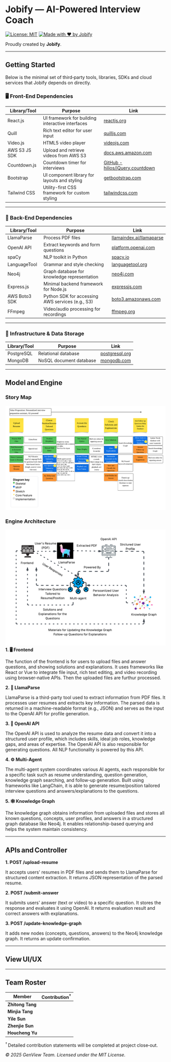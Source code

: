 # Jobify — AI-Powered Interview Coach

[![License: MIT](https://img.shields.io/badge/License-MIT-blue.svg)](LICENSE)
[![Made with ❤️ by Jobify](https://img.shields.io/badge/made%20by-Jobify-fb7299?logo=github)](#team)

Proudly created by **Jobify**.

---

## Getting Started

Below is the minimal set of third‑party tools, libraries, SDKs and cloud services that Jobify depends on directly.  
### 🖥️ Front-End Dependencies

| Library/Tool | Purpose | Link |
|--------------|---------|------|
| React.js | UI framework for building interactive interfaces | [reactjs.org](https://reactjs.org/) |
| Quill | Rich text editor for user input | [quilljs.com](https://quilljs.com/) |
| Video.js | HTML5 video player | [videojs.com](https://videojs.com/) |
| AWS S3 JS SDK | Upload and retrieve videos from AWS S3 | [docs.aws.amazon.com](https://docs.aws.amazon.com/AWSJavaScriptSDK/latest/AWS/S3.html) |
| Countdown.js | Countdown timer for interviews | [GitHub - hilios/jQuery.countdown](https://github.com/hilios/jQuery.countdown) |
| Bootstrap | UI component library for layouts and styling | [getbootstrap.com](https://getbootstrap.com/) |
| Tailwind CSS | Utility-first CSS framework for custom styling | [tailwindcss.com](https://tailwindcss.com/) |

---

### 🧠 Back-End Dependencies

| Library/Tool | Purpose | Link |
|--------------|---------|------|
| LlamaParse | Process PDF files | [llamaindex.ai/llamaparse](https://www.llamaindex.ai/llamaparse?gad_source=1&gad_campaignid=21116317807&gbraid=0AAAAA9du_J0CkmThGan_q1frhfR59JbAE&gclid=Cj0KCQjwyIPDBhDBARIsAHJyyVjUe6Zg1Wtgn6OlPtRq2REI2zOr368RSxqPsimjxi_sFbUiBKNWaWwaAr_AEALw_wcB) |
| OpenAI API | Extract keywords and form questions | [platform.openai.com](https://platform.openai.com/docs/) |
| spaCy | NLP toolkit in Python | [spacy.io](https://spacy.io/) |
| LanguageTool | Grammar and style checking | [languagetool.org](https://languagetool.org/) |
| Neo4j | Graph database for knowledge representation | [neo4j.com](https://neo4j.com/) |
| Express.js | Minimal backend framework for Node.js | [expressjs.com](https://expressjs.com/) |
| AWS Boto3 SDK | Python SDK for accessing AWS services (e.g., S3) | [boto3.amazonaws.com](https://boto3.amazonaws.com/v1/documentation/api/latest/index.html) |
| FFmpeg | Video/audio processing for recordings | [ffmpeg.org](https://ffmpeg.org/) |

---

### 🧰 Infrastructure & Data Storage

| Library/Tool | Purpose | Link |
|--------------|---------|------|
| PostgreSQL | Relational database | [postgresql.org](https://www.postgresql.org/) |
| MongoDB | NoSQL document database | [mongodb.com](https://www.mongodb.com/) |

---

## Model and Engine

### Story Map
![](Story_Map.png)

### Engine Architecture 
![](Engine_Architecture.png)
**1. 🖥️ Frontend**

The function of the frontend is for users to upload files and answer questions, and showing solutions and explanations. It uses frameworks like React or Vue to integrate file input, rich text editing, and video recording using browser-native APIs. Then the uploaded files are furthur processed.

**2. 🦙 LlamaParse**

LlamaParse is a third-party tool used to extract information from PDF files. It processes user resumes and extracts key information. The parsed data is returned in a machine-readable format (e.g., JSON) and serves as the input to the OpenAI API for profile generation.

**3. 🤖 OpenAI API**

The OpenAI API is used to analyze the resume data and convert it into a structured user profile, which includes skills, ideal job roles, knowledge gaps, and areas of expertise. The OpenAI API is also responsible for generating questions. All NLP functionality is powered by this API.

**4. ⚙️ Multi-Agent**

The multi-agent system coordinates various AI agents, each responsible for a specific task such as resume understanding, question generation, knowledge graph searching, and follow-up generation. Built using frameworks like LangChain, it is able to generate resume/position tailored interview questions and answers/explanations to the questions. 

**5. 🕸️ Knowledge Graph**

The knowledge graph obtains information from uploaded files and stores all known questions, concepts, user profiles, and answers in a structured graph database like Neo4j. It enables relationship-based querying and helps the system maintain consistency. 

---

## APIs and Controller
**1. POST /upload-resume**

It accepts users' resumes in PDF files and sends them to LlamaParse for structured content extraction. It returns JSON representation of the parsed resume.

**2. POST /submit-answer**

It submits users' answer (text or video) to a specific question. It stores the response and evaluates it using OpenAI. It returns evaluation result and correct answers with explanations.

**3. POST /update-knowledge-graph**

It adds new nodes (concepts, questions, answers) to the Neo4j knowledge graph. It returns an update confirmation.

<!--
The **REST + WebSocket surface** defines how the React front‑end communicates with the engine.

### 1. `POST /v1/session`

| Key              | In   | Type   | Description                      |
| ---------------- | ---- | ------ | -------------------------------- |
| `candidate_name` | JSON | string | Display name to show in coach UI |

**Returns**

```json
{
  "session_id": "bf52…",
  "ws_url": "wss://api.genview.ai/v1/stream/bf52…"
}
```

### 2. `WS /v1/stream/{session_id}`

Bidirectional messages in the following frames:

| Event          | Direction       | Payload                                  | Notes                         |
| -------------- | --------------- | ---------------------------------------- | ----------------------------- |
| `user_audio`   | ↑ client→server | Binary Ogg chunks                        | 64 kbit/s Opus, 500 ms frames |
| `agent_text`   | ↓ server→client | `{ "text": "...", "utterance_id": 42 }`  | Interviewer speaks via TTS    |
| `score_update` | ↓               | `{ "fluency":0.84,"confidence":0.72,… }` | Real‑time gauges              |

*All messages are acknowledged with `{ "ack": <event_id> }`.*

### 3. `GET /v1/report/{session_id}`

Returns the final PDF plus a machine‑readable JSON companion.

| Code            | Description       |
| --------------- | ----------------- |
| `200 OK`        | `application/pdf` |
| `404 Not Found` | Unknown session   |

> **Controller layer** uses FastAPI dependency‑injection to route calls to `engine/*` modules, each of which is a façade over the subsystems shown in the block‑diagram.

*If you later decide to off‑load part of the engine (e.g., ASR) to an external SaaS, replace the corresponding internal block by an SDK/wrapper and keep the API contract unchanged.*-->

---

## View UI/UX

<!-- TODO: Fill in wire‑frames, component library decisions, user journeys in HW‑3. -->

---

## Team Roster

| Member           |  Contribution<sup>†</sup> |
| ---------------- | ------------------------ |
| **Zhitong Tang** |                           |
| **Minjia Tang** |                         |
| **Yile Sun** |                       |
| **Zhenjie Sun** |                         |
| **Houcheng Yu** |                         |

<sup>†</sup> Detailed contribution statements will be completed at project close‑out.


*© 2025 GenView Team. Licensed under the MIT License.*

